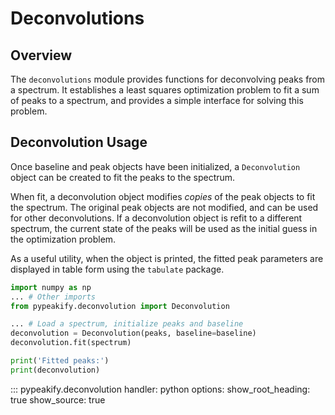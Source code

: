 # Deconvolutions

## Overview

The `deconvolutions` module provides functions for deconvolving peaks from a spectrum. It establishes a least squares optimization problem to fit a sum of peaks to a spectrum, and provides a simple interface for solving this problem.

## Deconvolution Usage

Once baseline and peak objects have been initialized, a `Deconvolution` object can be created to fit the peaks to the spectrum.

When fit, a deconvolution object modifies *copies* of the peak objects to fit the spectrum. The original peak objects are not modified, and can be used for other deconvolutions. If a deconvolution object is refit to a different spectrum, the current state of the peaks will be used as the initial guess in the optimization problem.

As a useful utility, when the object is printed, the fitted peak parameters are displayed in table form using the `tabulate` package.

```python
import numpy as np
... # Other imports
from pypeakify.deconvolution import Deconvolution

... # Load a spectrum, initialize peaks and baseline
deconvolution = Deconvolution(peaks, baseline=baseline)
deconvolution.fit(spectrum)

print('Fitted peaks:')
print(deconvolution)
```

::: pypeakify.deconvolution
    handler: python
    options:
      show_root_heading: true
      show_source: true
